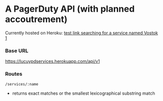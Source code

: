 # A PagerDuty API (with planned accoutrement)

Currently hosted on Heroku: [test link searching for a service named Vostok 1](https://lucypdservices.herokuapp.com/api/v1/services/vostok%201)

### Base URL

https://lucuypdservices.herokuapp.com/api/v1

### Routes

`/services/:name`
- returns exact matches or the smallest lexicographical substring match